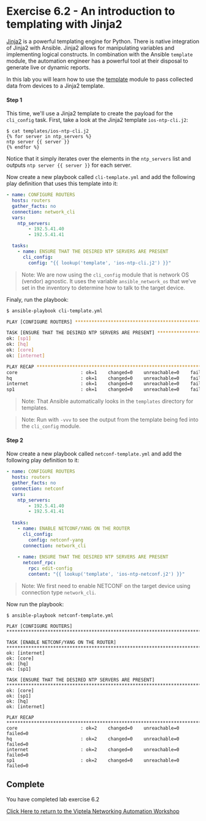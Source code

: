 # Exercise 6.2 - An introduction to templating with Jinja2

[Jinja2](http://jinja.pocoo.org/docs/2.10/) is a powerful templating engine for Python. There is native integration of Jinja2 with Ansible. Jinja2 allows for manipulating variables and implementing logical constructs. In combination with the Ansible `template` module, the automation engineer has a powerful tool at their disposal to generate live or dynamic reports.


In this lab you will learn how to use the [template](https://docs.ansible.com/ansible/latest/modules/template_module.html) module to pass collected data from devices to a Jinja2 template.


#### Step 1

This time, we'll use a Jinja2 template to create the payload for the `cli_config` task.  First, take a look at the Jinja2
template `ios-ntp-cli.j2`:

```shell
$ cat templates/ios-ntp-cli.j2
{% for server in ntp_servers %}
ntp server {{ server }}
{% endfor %}
```

Notice that it simply iterates over the elements in the `ntp_servers` list and outputs `ntp server {{ server }}` for each server.

Now create a new playbook called `cli-template.yml` and add the following play definition that uses this template into it:

``` yaml
- name: CONFIGURE ROUTERS
  hosts: routers
  gather_facts: no
  connection: network_cli
  vars:
    ntp_servers:
        - 192.5.41.40
        - 192.5.41.41

  tasks:
    - name: ENSURE THAT THE DESIRED NTP SERVERS ARE PRESENT
      cli_config:
        config: "{{ lookup('template', 'ios-ntp-cli.j2') }}"
```

>Note: We are now using the `cli_config` module that is network OS (vendor) agnostic.  It uses the variable `ansible_network_os`
that we've set in the inventory to determine how to talk to the target device.

Finaly, run the playbook:

```bash
$ ansible-playbook cli-template.yml

PLAY [CONFIGURE ROUTERS] ***********************************************************************************************************************

TASK [ENSURE THAT THE DESIRED NTP SERVERS ARE PRESENT] *****************************************************************************************
ok: [sp1]
ok: [hq]
ok: [core]
ok: [internet]

PLAY RECAP *************************************************************************************************************************************
core                       : ok=1    changed=0    unreachable=0    failed=0
hq                         : ok=1    changed=0    unreachable=0    failed=0
internet                   : ok=1    changed=0    unreachable=0    failed=0
sp1                        : ok=1    changed=0    unreachable=0    failed=0
```

>Note: That Ansible automatically looks in the `templates` directory for templates.   

>Note: Run with `-vvv` to see the output from the template being fed into the `cli_config` module.

#### Step 2

Now create a new playbook called `netconf-template.yml` and add the following play definition to it:

``` yaml
- name: CONFIGURE ROUTERS
  hosts: routers
  gather_facts: no
  connection: netconf
  vars:
    ntp_servers:
        - 192.5.41.40
        - 192.5.41.41
        
  tasks:
    - name: ENABLE NETCONF/YANG ON THE ROUTER
      cli_config:
        config: netconf-yang
      connection: network_cli
        
    - name: ENSURE THAT THE DESIRED NTP SERVERS ARE PRESENT
      netconf_rpc:
        rpc: edit-config
        content: "{{ lookup('template', 'ios-ntp-netconf.j2') }}"
```

>Note: We first need to enable NETCONF on the target device using connection type `network_cli`.

Now run the playbook:

```shell
$ ansible-playbook netconf-template.yml

PLAY [CONFIGURE ROUTERS] ***********************************************************************************************************************

TASK [ENABLE NETCONF/YANG ON THE ROUTER] *******************************************************************************************************
ok: [internet]
ok: [core]
ok: [hq]
ok: [sp1]

TASK [ENSURE THAT THE DESIRED NTP SERVERS ARE PRESENT] *****************************************************************************************
ok: [core]
ok: [sp1]
ok: [hq]
ok: [internet]

PLAY RECAP *************************************************************************************************************************************
core                       : ok=2    changed=0    unreachable=0    failed=0
hq                         : ok=2    changed=0    unreachable=0    failed=0
internet                   : ok=2    changed=0    unreachable=0    failed=0
sp1                        : ok=2    changed=0    unreachable=0    failed=0
```

## Complete

You have completed lab exercise 6.2

[Click Here to return to the Viptela Networking Automation Workshop](../../README_AUTOMATION.md)
